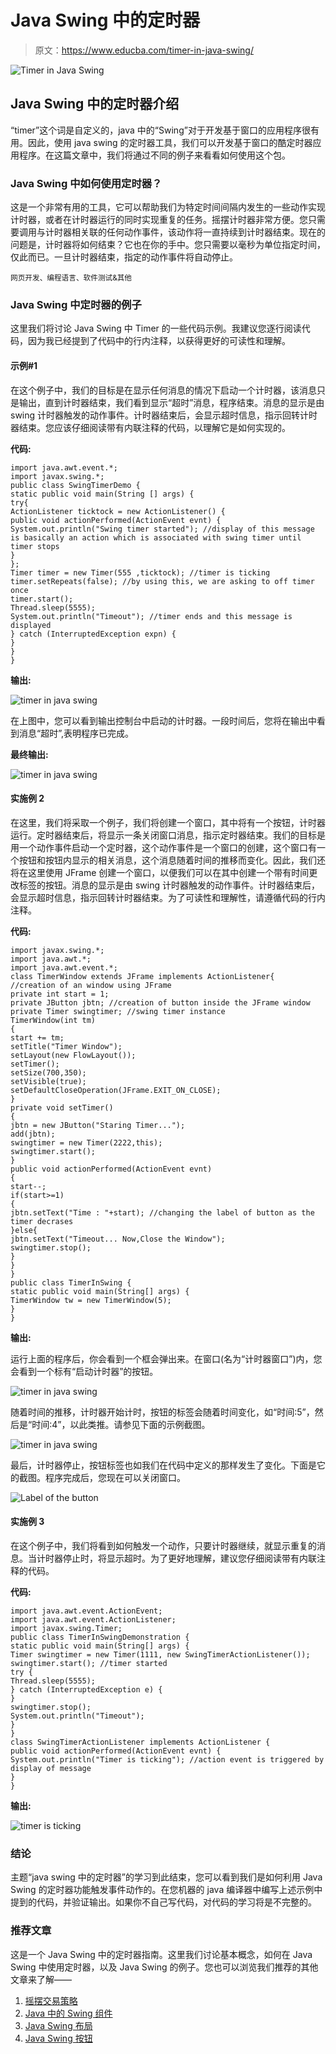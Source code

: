 # Java Swing 中的定时器

> 原文：<https://www.educba.com/timer-in-java-swing/>

![Timer in Java Swing](img/7881b01d370b93c62eb035eb3cc0d1a0.png)



## Java Swing 中的定时器介绍

“timer”这个词是自定义的，java 中的“Swing”对于开发基于窗口的应用程序很有用。因此，使用 java swing 的定时器工具，我们可以开发基于窗口的酷定时器应用程序。在这篇文章中，我们将通过不同的例子来看看如何使用这个包。

### Java Swing 中如何使用定时器？

这是一个非常有用的工具，它可以帮助我们为特定时间间隔内发生的一些动作实现计时器，或者在计时器运行的同时实现重复的任务。摇摆计时器非常方便。您只需要调用与计时器相关联的任何动作事件，该动作将一直持续到计时器结束。现在的问题是，计时器将如何结束？它也在你的手中。您只需要以毫秒为单位指定时间，仅此而已。一旦计时器结束，指定的动作事件将自动停止。

<small>网页开发、编程语言、软件测试&其他</small>

### Java Swing 中定时器的例子

这里我们将讨论 Java Swing 中 Timer 的一些代码示例。我建议您逐行阅读代码，因为我已经提到了代码中的行内注释，以获得更好的可读性和理解。

#### 示例#1

在这个例子中，我们的目标是在显示任何消息的情况下启动一个计时器，该消息只是输出，直到计时器结束，我们看到显示“超时”消息，程序结束。消息的显示是由 swing 计时器触发的动作事件。计时器结束后，会显示超时信息，指示回转计时器结束。您应该仔细阅读带有内联注释的代码，以理解它是如何实现的。

**代码:**

```
import java.awt.event.*;
import javax.swing.*;
public class SwingTimerDemo {
static public void main(String [] args) {
try{
ActionListener ticktock = new ActionListener() {
public void actionPerformed(ActionEvent evnt) {
System.out.println("Swing timer started"); //display of this message is basically an action which is associated with swing timer until timer stops
}
};
Timer timer = new Timer(555 ,ticktock); //timer is ticking
timer.setRepeats(false); //by using this, we are asking to off timer once
timer.start();
Thread.sleep(5555);
System.out.println("Timeout"); //timer ends and this message is displayed
} catch (InterruptedException expn) {
}
}
}
```

**输出:**

![timer in java swing](img/91adb66ccac861aa634cc2d6b6e3b245.png)



在上图中，您可以看到输出控制台中启动的计时器。一段时间后，您将在输出中看到消息“超时”,表明程序已完成。

**最终输出:**

![timer in java swing](img/434040220a26b691041d8193ec863026.png)



#### 实施例 2

在这里，我们将采取一个例子，我们将创建一个窗口，其中将有一个按钮，计时器运行。定时器结束后，将显示一条关闭窗口消息，指示定时器结束。我们的目标是用一个动作事件启动一个定时器，这个动作事件是一个窗口的创建，这个窗口有一个按钮和按钮内显示的相关消息，这个消息随着时间的推移而变化。因此，我们还将在这里使用 JFrame 创建一个窗口，以便我们可以在其中创建一个带有时间更改标签的按钮。消息的显示是由 swing 计时器触发的动作事件。计时器结束后，会显示超时信息，指示回转计时器结束。为了可读性和理解性，请遵循代码的行内注释。

**代码:**

```
import javax.swing.*;
import java.awt.*;
import java.awt.event.*;
class TimerWindow extends JFrame implements ActionListener{  //creation of an window using JFrame
private int start = 1;
private JButton jbtn; //creation of button inside the JFrame window
private Timer swingtimer; //swing timer instance
TimerWindow(int tm)
{
start += tm;
setTitle("Timer Window");
setLayout(new FlowLayout());
setTimer();
setSize(700,350);
setVisible(true);
setDefaultCloseOperation(JFrame.EXIT_ON_CLOSE);
}
private void setTimer()
{
jbtn = new JButton("Staring Timer...");
add(jbtn);
swingtimer = new Timer(2222,this);
swingtimer.start();
}
public void actionPerformed(ActionEvent evnt)
{
start--;
if(start>=1)
{
jbtn.setText("Time : "+start); //changing the label of button as the timer decrases
}else{
jbtn.setText("Timeout... Now,Close the Window");
swingtimer.stop();
}
}
}
public class TimerInSwing {
static public void main(String[] args) {
TimerWindow tw = new TimerWindow(5);
}
}
```

**输出:**

运行上面的程序后，你会看到一个框会弹出来。在窗口(名为“计时器窗口”)内，您会看到一个标有“启动计时器”的按钮。

![timer in java swing](img/d78b3966759f5d1cca23d0d283665fc5.png)



随着时间的推移，计时器开始计时，按钮的标签会随着时间变化，如“时间:5”，然后是“时间:4”，以此类推。请参见下面的示例截图。

![timer in java swing](img/ed6199193820fb85e7f41718bf8612e1.png)



最后，计时器停止，按钮标签也如我们在代码中定义的那样发生了变化。下面是它的截图。程序完成后，您现在可以关闭窗口。

![Label of the button](img/ff46bf5405063cba754384f6ade1efc4.png)



#### 实施例 3

在这个例子中，我们将看到如何触发一个动作，只要计时器继续，就显示重复的消息。当计时器停止时，将显示超时。为了更好地理解，建议您仔细阅读带有内联注释的代码。

**代码:**

```
import java.awt.event.ActionEvent;
import java.awt.event.ActionListener;
import javax.swing.Timer;
public class TimerInSwingDemonstration {
static public void main(String[] args) {
Timer swingtimer = new Timer(1111, new SwingTimerActionListener());
swingtimer.start(); //timer started
try {
Thread.sleep(5555);
} catch (InterruptedException e) {
}
swingtimer.stop();
System.out.println("Timeout");
}
}
class SwingTimerActionListener implements ActionListener {
public void actionPerformed(ActionEvent evnt) {
System.out.println("Timer is ticking"); //action event is triggered by display of message
}
}
```

**输出:**

![timer is ticking](img/7dd6bae0959df292fe4d2f83a64d0d2c.png)



### 结论

主题“java swing 中的定时器”的学习到此结束，您可以看到我们是如何利用 Java Swing 的定时器功能触发事件动作的。在您机器的 java 编译器中编写上述示例中提到的代码，并验证输出。如果你不自己写代码，对代码的学习将是不完整的。

### 推荐文章

这是一个 Java Swing 中的定时器指南。这里我们讨论基本概念，如何在 Java Swing 中使用定时器，以及 Java Swing 的例子。您也可以浏览我们推荐的其他文章来了解——

1.  [摇摆交易策略](https://www.educba.com/swing-trading-strategies/)
2.  [Java 中的 Swing 组件](https://www.educba.com/swing-components-in-java/)
3.  [Java Swing 布局](https://www.educba.com/java-swing-layout/)
4.  [Java Swing 按钮](https://www.educba.com/java-swing-button/)





